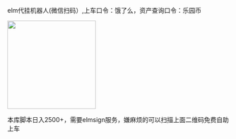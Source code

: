 
elm代挂机器人(微信扫码）,上车口令：饿了么，资产查询口令：乐园币

<img src="https://github.com/user-attachments/assets/926a2d6e-028e-4342-be27-ed009db0b25e" width="200px">

本库脚本日入2500+，需要elmsign服务，嫌麻烦的可以扫描上面二维码免费自助上车


